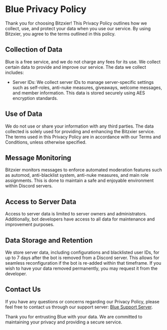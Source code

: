 # Blue Privacy Policy

Thank you for choosing Bitzxier! This Privacy Policy outlines how we collect, use, and protect your data when you use our service. By using Bitzxier, you agree to the terms outlined in this policy.

## Collection of Data

Blue is a free service, and we do not charge any fees for its use. We collect certain data to provide and improve our service. The data we collect includes:

- Server IDs: We collect server IDs to manage server-specific settings such as self-roles, anti-nuke measures, giveaways, welcome messages, and member information. This data is stored securely using AES encryption standards.

## Use of Data

We do not use or share your information with any third parties. The data collected is solely used for providing and enhancing the Bitzxier service. The terms used in this Privacy Policy are in accordance with our Terms and Conditions, unless otherwise specified.

## Message Monitoring

Bitzxier monitors messages to enforce automated moderation features such as automod, anti-blacklist system, anti-nuke measures, and main role assignments. This is done to maintain a safe and enjoyable environment within Discord servers.

## Access to Server Data

Access to server data is limited to server owners and administrators. Additionally, bot developers have access to all data for maintenance and improvement purposes.

## Data Storage and Retention

We store server data, including configurations and blacklisted user IDs, for up to 7 days after the bot is removed from a Discord server. This allows for seamless reconfiguration if the bot is re-added within that timeframe. If you wish to have your data removed permanently, you may request it from the developer.

## Contact Us

If you have any questions or concerns regarding our Privacy Policy, please feel free to contact us through our support server: [Blue Support Server](https://discord.com/invite/3sBrPXzC8Y).

Thank you for entrusting Blue with your data. We are committed to maintaining your privacy and providing a secure service.
